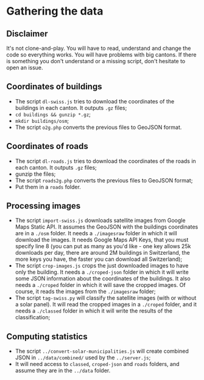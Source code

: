 # Gathering the data

## Disclaimer
It's not clone-and-play. You will have to read, understand and change the code so everything works. You will have problems with big cantons.
If there is something you don't understand or a missing script, don't hesitate to open an issue.

## Coordinates of buildings
* The script `dl-swiss.js` tries to download the coordinates of the buildings in each canton. It outputs `.gz` files;
* `cd buildings && gunzip *.gz`;
* `mkdir buildings/osm`;
* The script `o2g.php` converts the previous files to GeoJSON format.

## Coordinates of roads
* The script `dl-roads.js` tries to download the coordinates of the roads in each canton. It outputs `.gz` files;
* gunzip the files;
* The script `roads2g.php` converts the previous files to GeoJSON format;
* Put them in a `roads` folder.

## Processing images
* The script `import-swiss.js` downloads satellite images from Google Maps Static API. It assumes the GeoJSON with the buildings coordinates are in a `./osm` folder. It needs a `./imagesraw` folder in which it will download the images. It needs Google Maps API Keys, that you must specify line 8 (you can put as many as you'd like - one key allows 25k downloads per day, there are around 2M buildings in Switzerland, the more keys you have, the faster you can download all Switzerland);
* The script `crop-images.js` crops the just downloaded images to have only the building. It needs a `./croped-json` folder in which it will write some JSON information about the coordinates of the buildings. It also needs a `./croped` folder in which it will save the cropped images. Of course, it reads the images from the `./imagesraw` folder;
* The script `tag-swiss.py` will classify the satellite images (with or without a solar panel). It will read the cropped images in a `./croped` folder, and it needs a `./classed` folder in which it will write the results of the classification;

## Computing statistics
* The script `../convert-solar-municipalities.js` will create combined JSON in `../data/combined/` used by the `../server.js`;
* It will need access to `classed`, `croped-json` and `roads` folders, and assume they are in the `../data` folder.
